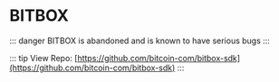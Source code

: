 # BITBOX

::: danger
BITBOX is abandoned and is known to have serious bugs
:::


::: tip View Repo:
[https://github.com/bitcoin-com/bitbox-sdk](https://github.com/bitcoin-com/bitbox-sdk)
:::
